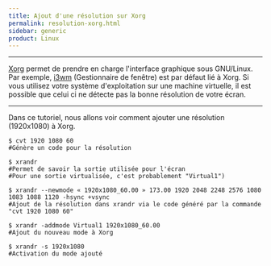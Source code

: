 ```yaml
---
title: Ajout d'une résolution sur Xorg
permalink: resolution-xorg.html
sidebar: generic
product: Linux
---
```


----
[Xorg](https://wiki.archlinux.org/index.php/xorg) permet de prendre en charge l'interface graphique sous GNU/Linux. Par exemple, [i3wm](https://wiki.archlinux.org/index.php/i3) (Gestionnaire de fenêtre) est par défaut lié à Xorg.
Si vous utilisez votre système d'exploitation sur une machine virtuelle, il est possible que celui ci ne détecte pas la bonne résolution de votre écran.

---

Dans ce tutoriel, nous allons voir comment ajouter une résolution (1920x1080) à Xorg.

```shell_session
$ cvt 1920 1080 60
#Génère un code pour la résolution

$ xrandr
#Permet de savoir la sortie utilisée pour l'écran
#Pour une sortie virtualisée, c'est probablement "Virtual1")

$ xrandr --newmode « 1920x1080_60.00 » 173.00 1920 2048 2248 2576 1080 1083 1088 1120 -hsync +vsync
#Ajout de la résolution dans xrandr via le code généré par la commande "cvt 1920 1080 60"

$ xrandr -addmode Virtual1 1920x1080_60.00
#Ajout du nouveau mode à Xorg

$ xrandr -s 1920x1080
#Activation du mode ajouté
```
